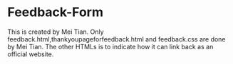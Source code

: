 # Feedback-Form
This is created by Mei Tian.
Only feedback.html,thankyoupageforfeedback.html and feedback.css are done by Mei Tian. The other HTMLs is to indicate how it can link back as an official website.
